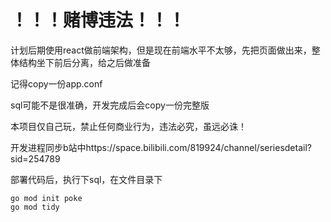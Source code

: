 # ！！！赌博违法！！！

计划后期使用react做前端架构，但是现在前端水平不太够，先把页面做出来，整体结构坐下前后分离，给之后做准备

记得copy一份app.conf

sql可能不是很准确，开发完成后会copy一份完整版

本项目仅自己玩，禁止任何商业行为，违法必究，虽远必诛！

开发进程同步b站中https://space.bilibili.com/819924/channel/seriesdetail?sid=254789

部署代码后，执行下sql，在文件目录下
```shell
go mod init poke
go mod tidy
```
